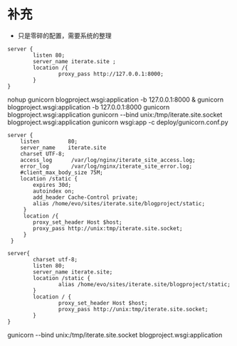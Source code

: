# 补充

* 只是零碎的配置，需要系统的整理







```nginx
server {
        listen 80;
        server_name iterate.site ;
        location /{
                proxy_pass http://127.0.0.1:8000;
        }
}
```

nohup gunicorn blogproject.wsgi:application -b 127.0.0.1:8000 &
gunicorn blogproject.wsgi:application -b 127.0.0.1:8000
gunicorn blogproject.wsgi:application
gunicorn --bind unix:/tmp/iterate.site.socket blogproject.wsgi:application
gunicorn wsgi:app -c deploy/gunicorn.conf.py



```nginx
server {
    listen         80;
    server_name    iterate.site
    charset UTF-8;
    access_log      /var/log/nginx/iterate_site_access.log;
    error_log       /var/log/nginx/iterate_site_error.log;
    #client_max_body_size 75M;
    location /static {
        expires 30d;
        autoindex on;
        add_header Cache-Control private;
        alias /home/evo/sites/iterate.site/blogproject/static;
     }
     location /{
        proxy_set_header Host $host;
        proxy_pass http://unix:tmp/iterate.site.socket;
     }
 }
```





```nginx
server{
        charset utf-8;
        listen 80;
        server_name iterate.site;
        location /static {
                alias /home/evo/sites/iterate.site/blogproject/static;
        }
        location / {
                proxy_set_header Host $host;
                proxy_pass http://unix:tmp/iterate.site.socket;
        }
}
```

gunicorn --bind unix:/tmp/iterate.site.socket blogproject.wsgi:application
